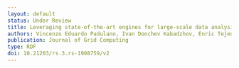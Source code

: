 ```yaml
---
layout: default
status: Under Review
title: Leveraging state-of-the-art engines for large-scale data analysis in High Energy Physics
authors: Vincenzo Eduardo Padulano, Ivan Donchev Kabadzhov, Enric Tejedor Saavedra, Enrico Guiraud, Pedro Alonso-Jordá
publication: Journal of Grid Computing
type: RDF
doi: 10.21203/rs.3.rs-1908759/v2
---
```

